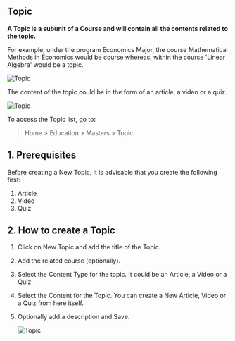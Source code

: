 ## Topic

**A Topic is a subunit of a Course and will contain all the contents related to the topic.**

For example, under the program Economics Major, the course Mathematical Methods in Economics would be course whereas, within the course 'Linear Algebra' would be a topic.

![Topic](https://docs.erpnext.com/files/education-program-workflow.png)

The content of the topic could be in the form of an article, a video or a quiz.

![Topic](https://docs.erpnext.com/files/education-topic-1.png)

To access the Topic list, go to:

> Home > Education > Masters > Topic

## 1\. Prerequisites

Before creating a New Topic, it is advisable that you create the following first:

1.  Article
2.  Video
3.  Quiz

## 2\. How to create a Topic

1.  Click on New Topic and add the title of the Topic.
2.  Add the related course (optionally).
3.  Select the Content Type for the topic. It could be an Article, a Video or a Quiz.
4.  Select the Content for the Topic. You can create a New Article, Video or a Quiz from here itself.
5.  Optionally add a description and Save.
    
    ![Topic](https://docs.erpnext.com/files/education-topic-3.gif)